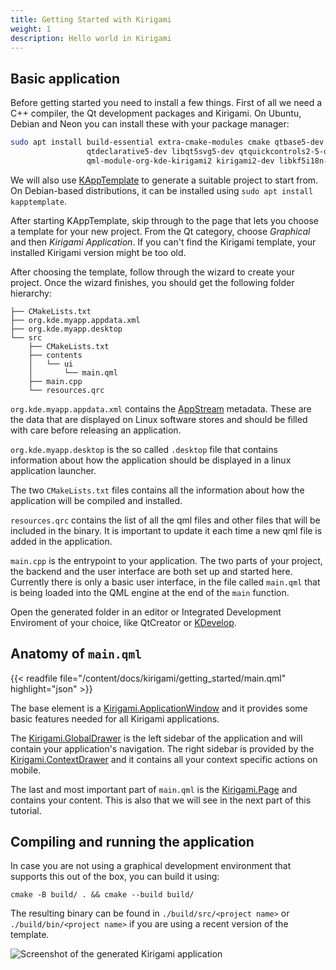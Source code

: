 ```yaml
---
title: Getting Started with Kirigami
weight: 1
description: Hello world in Kirigami
---
```


## Basic application

Before getting started you need to install a few things. First of all we need
a C++ compiler, the Qt development packages and Kirigami. On Ubuntu, Debian and
Neon you can install these with your package manager:

```bash
sudo apt install build-essential extra-cmake-modules cmake qtbase5-dev \
                 qtdeclarative5-dev libqt5svg5-dev qtquickcontrols2-5-dev \
                 qml-module-org-kde-kirigami2 kirigami2-dev libkf5i18n-dev
```

<!-- Todo cover kdesrc-build somewhere and link to it -->

We will also use [KAppTemplate](https://kde.org/applications/kapptemplate) to generate a suitable project to start from.
On Debian-based distributions, it can be installed using `sudo apt install kapptemplate`.

After starting KAppTemplate, skip through to the page that lets you choose
a template for your new project. From the Qt category, choose *Graphical*
and then *Kirigami Application*. If you can't find the Kirigami template,
your installed Kirigami version might be too old.

After choosing the template, follow through the wizard to create your project.
Once the wizard finishes, you should get the following folder hierarchy:

```
├── CMakeLists.txt
├── org.kde.myapp.appdata.xml
├── org.kde.myapp.desktop
└── src
    ├── CMakeLists.txt
    ├── contents
    │   └── ui
    │       └── main.qml
    ├── main.cpp
    └── resources.qrc
```

`org.kde.myapp.appdata.xml` contains the [AppStream](https://www.freedesktop.org/software/appstream/docs/sect-Metadata-Application.html)
metadata. These are the data that are displayed on Linux software stores
and should be filled with care before releasing an application.

`org.kde.myapp.desktop` is the so called `.desktop` file that
contains information about how the application should be displayed
in a linux application launcher.

The two `CMakeLists.txt` files contains all the information about how the
application will be compiled and installed.

`resources.qrc` contains the list of all the qml files and other files
that will be included in the binary. It is important to update it each
time a new qml file is added in the application.

`main.cpp` is the entrypoint to your application. The two parts of your
project, the backend and the user interface are both set up and started
here. Currently there is only a basic user interface, in the file called
`main.qml` that is being loaded into the QML engine at the end of the
`main` function.

Open the generated folder in an editor or Integrated Development Enviroment
of your choice, like QtCreator or [KDevelop](https://kdevelop.org).


## Anatomy of `main.qml`

{{< readfile file="/content/docs/kirigami/getting_started/main.qml" highlight="json" >}}

The base element is a [Kirigami.ApplicationWindow](docs:kirigami2;org::kde::kirigami::ApplicationWindow)
and it provides some basic features
needed for all Kirigami applications.

The [Kirigami.GlobalDrawer](docs:kirigami2;org::kde::kirigami::GlobalDrawer)
is the left sidebar of the application
and will contain your application's navigation. The right sidebar is
provided by the [Kirigami.ContextDrawer](docs:kirigami2;org::kde::kirigami::ContextDrawer)
and it contains all your context specific actions on mobile.

The last and most important part of `main.qml` is the [Kirigami.Page](docs:kirigami2;org::kde::kirigami::Page)
and contains your content. This is also that we will see in the next part
of this tutorial.

## Compiling and running the application

In case you are not using a graphical development environment that supports this out of the box, you can build it using:
```
cmake -B build/ . && cmake --build build/
```

The resulting binary can be found in `./build/src/<project name>` or 
`./build/bin/<project name>` if you are using a recent version of the
template.

![Screenshot of the generated Kirigami application](template.png)
